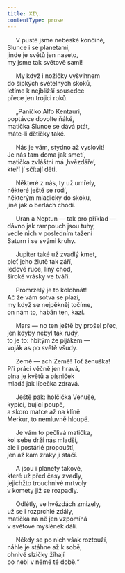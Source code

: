 ```yaml
---
title: XI\.
contentType: prose
---
```


     V pusté jsme nebeské končině,  
Slunce i se planetami,  
jinde je světů jen naseto,  
my jsme tak světově sami!

     My když i nožičky vyšvihnem  
do šipkých světelných skoků,  
letíme k nejbližší sousedce  
přece jen trojici roků.

     „Paničko Alfo Kentauri,  
poptávce dovolte ňáké,  
matička Slunce se dává ptát,  
máte-li dětičky také.

     Nás je vám, stydno až vyslovit!  
Je nás tam doma jak smetí,  
matička zvláštní má ‚hvězdáře‘,  
kteří jí sčítají děti.

     Některé z nás, ty už umřely,  
některé ještě se rodí,  
některým mladicky do skoku,  
jiné jak o berlách chodí.

     Uran a Neptun — tak pro příklad —  
dávno jak rampouch jsou tuhy,  
vedle nich v posledním tažení  
Saturn i se svými kruhy.

     Jupiter také už zvadlý kmet,  
pleť jeho žlutě tak září,  
ledové ruce, líný chod,  
široké vrásky ve tváři.

     Promrzelý je to kolohnát!  
Ač že vám sotva se plazí,  
my když se nejpěkněj točíme,  
on nám to, habán ten, kazí.

     Mars — no ten ještě by prošel přec,  
jen kdyby nebyl tak rudý,   
to je to: hbitým že pijákem —  
voják as po světě všudy.

     Země — ach Země! Toť ženuška!  
Při práci věčně jen hravá,  
plna je květů a písniček  
mladá jak lípečka zdravá.

     Ještě pak: holčička Venuše,  
kypící, bující poupě,  
a skoro matce až na klíně  
Merkur, to nemluvně hloupé.

     Je vám to pečlivá matička,  
kol sebe drží nás mladší,  
ale i postárlé propouští,  
jen až kam zraky jí stačí.

     A jsou i planety takové,  
které už před časy zvadly,  
jejichžto trouchnivé mrtvoly  
v komety již se rozpadly.

     Odlétly, ve hvězdách zmizely,  
už se i rozprchlé zdály,  
matička na ně jen vzpomíná  
v světové myšlének dáli.

     Někdy se po nich však roztouží,  
náhle je stáhne až k sobě,  
ohnivé slzičky žíhají  
po nebi v němé té době.“
